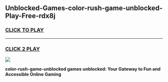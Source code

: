 
## Unblocked-Games-color-rush-game-unblocked-Play-Free-rdx8j
<h3>
<a href="https://premium76.site?title=color-rush-game-unblocked&ref=17A">CLICK TO PLAY</a></h3>
<hr>

<h3>
<a href="https://premium76.site?title=color-rush-game-unblocked&ref=17A">CLICK 2 PLAY</a>
  
</h3>

<a href="https://premium76.site?title=color-rush-game-unblocked&ref=17A"><img src="https://clearcache.store/games.png"></a>


**color-rush-game-unblocked games unblocked: Your Gateway to Fun and Accessible Online Gaming**
